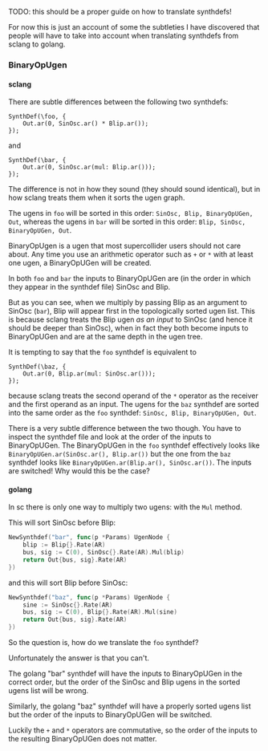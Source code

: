 TODO: this should be a proper guide on how to translate synthdefs!

For now this is just an account of some the subtleties I have discovered
that people will have to take into account when translating
synthdefs from sclang to golang.

### BinaryOpUgen

#### sclang

There are subtle differences between the following two
synthdefs:

```supercollider
SynthDef(\foo, {
    Out.ar(0, SinOsc.ar() * Blip.ar());
});
```

and

```supercollider
SynthDef(\bar, {
    Out.ar(0, SinOsc.ar(mul: Blip.ar()));
});
```

The difference is not in how they sound (they should sound identical),
but in how sclang treats them when it sorts the ugen graph.

The ugens in `foo` will be sorted in this order: `SinOsc, Blip, BinaryOpUGen, Out`,
whereas the ugens in `bar` will be sorted in this order: `Blip, SinOsc, BinaryOpUGen, Out`.

BinaryOpUgen is a ugen that most supercollider users should not care about.
Any time you use an arithmetic operator such as `+` or `*` with at least one ugen,
a BinaryOpUGen will be created.

In both `foo` and `bar` the inputs to BinaryOpUGen are (in the order in which they appear
in the synthdef file) SinOsc and Blip.

But as you can see, when we multiply by passing Blip as an argument to SinOsc (`bar`),
Blip will appear first in the topologically sorted ugen list. This is because
sclang treats the Blip ugen _as an input_ to SinOsc (and hence it should be deeper
than SinOsc), when in fact they both become inputs to BinaryOpUGen and are at the
same depth in the ugen tree.

It is tempting to say that the `foo` synthdef is equivalent to

```supercollider
SynthDef(\baz, {
    Out.ar(0, Blip.ar(mul: SinOsc.ar()));
});
```

because sclang treats the second operand of the `*` operator as the
receiver and the first operand as an input. The ugens for the `baz` synthdef
are sorted into the same order as the `foo` synthdef: `SinOsc, Blip, BinaryOpUGen, Out`.

There is a very subtle difference between the two though. You have to inspect the
synthdef file and look at the order of the inputs to BinaryOpUGen. The BinaryOpUGen in the
`foo` synthdef effectively looks like `BinaryOpUGen.ar(SinOsc.ar(), Blip.ar())`
but the one from the `baz` synthdef looks like `BinaryOpUGen.ar(Blip.ar(), SinOsc.ar())`.
The inputs are switched! Why would this be the case?

#### golang

In sc there is only one way to multiply two ugens: with the `Mul` method.

This will sort SinOsc before Blip:

```go
NewSynthdef("bar", func(p *Params) UgenNode {
    blip := Blip{}.Rate(AR)
    bus, sig := C(0), SinOsc{}.Rate(AR).Mul(blip)
    return Out{bus, sig}.Rate(AR)
})
```

and this will sort Blip before SinOsc:

```go
NewSynthdef("baz", func(p *Params) UgenNode {
    sine := SinOsc{}.Rate(AR)
    bus, sig := C(0), Blip{}.Rate(AR).Mul(sine)
    return Out{bus, sig}.Rate(AR)
})
```

So the question is, how do we translate the `foo` synthdef?

Unfortunately the answer is that you can't.

The golang "bar" synthdef will have the inputs to BinaryOpUGen in the correct order,
but the order of the SinOsc and Blip ugens in the sorted ugens list will be wrong.

Similarly, the golang "baz" synthdef will have a properly sorted ugens list
but the order of the inputs to BinaryOpUGen will be switched.

Luckily the `+` and `*` operators are commutative, so the order of the inputs
to the resulting BinaryOpUGen does not matter.
